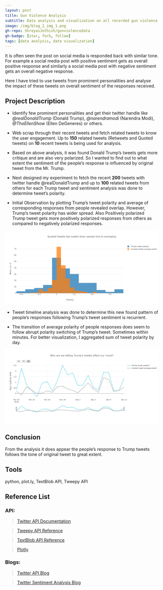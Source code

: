 ```yaml
---
layout: post
title: Gun Violence Analysis
subtitle: Data analysis and visualization on all recorded gun violence incidents in the US between January 2013 and March 2018.
image: /img/blog_2_img_1.png
gh-repo: ShreyasJothish/gunviolencedata
gh-badge: [star, fork, follow]
tags: [data analysis, data visualization]
---
```


It is often seen the post on social media is responded back with similar tone. For example a social media post with positive sentiment gets as overall positive response and similarly a social media post with negative sentiment gets an overall negative response.

Here I have tried to use tweets from prominent personalities and analyse the impact of these tweets on overall sentiment of the responses received. 

## Project Description

* Identify few prominent personalities and get their twitter handle like *@realDonaldTrump* (Donald Trump), *@narendramodi* (Narendra Modi), *@TheEllenShow* (Ellen DeGeneres) or others.

* Web scrap through their recent tweets and fetch related tweets to know the user engagement.
Up to **150** related tweets (Retweets and Quoted tweets) on **10** recent tweets is being used for analysis.

* Based on above analysis, it was found Donald Trump’s tweets gets more critique and are also very polarized. So I wanted to find out to what extent the sentiment of the people’s response is influenced by original tweet from the Mr. Trump.

* Next designed my experiment to fetch the recent **200** tweets with twitter handle @realDonaldTrump and up to **100** related tweets from others for each Trump tweet and sentiment analysis was done to determine tweet’s polarity.

* Initial Observation by plotting Trump’s tweet polarity and average of corresponding responses from people revealed overlap. However, Trump’s tweet polarity has wider spread. Also Positively polarized Trump tweet gets more positively polarized responses from others as compared to negatively polarized responses.

![](/img/blog/blog_2_img_1.png)

* Tweet timeline analysis was done to determine this new found pattern of people’s responses following Trump’s tweet sentiment is recurrent.

* The transition of average polarity of people responses does seem to follow abrupt polarity switching of Trump’s tweet. Sometimes within minutes. For better visualization, I aggregated sum of tweet polarity by day.

![](/img/blog/blog_2_img_2.png)

## Conclusion

From the analysis it does appear the people’s response to Trump tweets follows the tone of original tweet to great extent.

## Tools
python, plot.ly, TextBlob API, Tweepy API

## Reference List

### API:

> [Twitter API Documentation](https://developer.twitter.com/en/docs/tweets/data-dictionary/overview/tweet-object)

> [Tweepy API Reference](https://tweepy.readthedocs.io/en/3.7.0/api.html)

> [TextBlob API Reference](https://textblob.readthedocs.io/en/dev/api_reference.html#module-textblob.base)

> [Plotly](https://plot.ly)

### Blogs:

> [Twitter API Blog](http://adilmoujahid.com/posts/2014/07/twitter-analytics/)

> [Twitter Sentiment Analysis Blog](https://github.com/llSourcell/twitter_sentiment_challenge/blob/master/demo.py)
